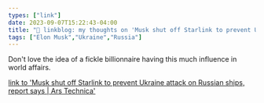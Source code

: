 ```yaml
---
types: ["link"]
date: 2023-09-07T15:22:43-04:00
title: "🔗 linkblog: my thoughts on 'Musk shut off Starlink to prevent Ukraine attack on Russian ships, report says | Ars Technica'"
tags: ["Elon Musk","Ukraine","Russia"]
---
```

Don't love the idea of a fickle billionnaire having this much influence in world affairs.  
 

[link to 'Musk shut off Starlink to prevent Ukraine attack on Russian ships, report says | Ars Technica'](https://arstechnica.com/tech-policy/2023/09/how-am-i-in-this-war-book-details-musks-doubts-on-starlink-in-ukraine/)
